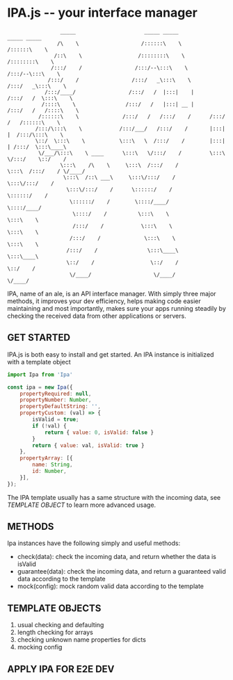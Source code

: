 # IPA.js -- your interface manager

```
                 _____                      _____ _____                 _____ _____                              
                /\    \                    /::::::\    \               /::::::\    \                
               /::\    \                  /::::::::\    \             /::::::::\    \              
              /:::/    /                 /:::/--\:::\    \           /:::/--\:::\    \              
             /:::/    /                 /:::/   _\:::\    \         /:::/   _\:::\    \                  
            /:::/____/                 /:::/   /  |:::|    |       /:::/   /  \:::\    \              
           /::::\    \                /:::/   /   |:::| __ |      /:::/   /   /::::\    \          
          /::::::\    \              /:::/   /   /:::/    /      /:::/   /   /::::::\    \            
         /:::/\:::\    \            /:::/___/   /:::/    /       |:::|   |  /:::/\:::\    \          
         \::/  \:::\    \           \:::\   \  /:::/    /        |:::|   | /:::/  \:::\____\             
          \/___/\:::\    \ ____      \:::\   \/:::/    /         \:::\   \/:::/    \::/    /        
                 \:::\    /\    \     \:::\  /:::/    /           \:::\  /:::/    / \/____/         
                  \:::\  /::\ ___\     \:::\/:::/    /             \:::\/:::/    /              
                   \:::\/:::/    /      \::::::/    /               \::::::/    /              
                    \::::::/    /        \::::/____/                 \::::/____/              
                     \::::/    /          \:::\    \                  \:::\    \              
                     /:::/    /            \:::\    \                  \:::\    \              
                    /:::/    /              \:::\    \                  \:::\    \              
                   /:::/    /                \:::\____\                  \:::\____\                  
                   \::/    /                  \::/    /                   \::/    /              
                    \/____/                    \/____/                     \/____/              

```

IPA, name of an ale, is an API interface manager. With simply three major methods, it improves your dev efficiency, helps making code easier maintaining and most importantly, makes sure your apps running steadily by checking the received data from other applications or servers.

## GET STARTED
IPA.js is both easy to install and get started.
An IPA instance is initialized with a template object

``` javascript
import Ipa from 'Ipa'

const ipa = new Ipa({
    propertyRequired: null,
    propertyNumber: Number,
    propertyDefaultString: '',
    propertyCustom: (val) => {
        isValid = true;
        if (!val) {
            return { value: 0, isValid: false }
        }
        return { value: val, isValid: true }
    },
    propertyArray: [{
        name: String,
        id: Number,
    }],
});
```

The IPA template usually has a same structure with the incoming data, see *TEMPLATE OBJECT* to learn more advanced usage.

## METHODS
Ipa instances have the following simply and useful methods:

- check(data): check the incoming data, and return whether the data is isValid
- guarantee(data): check the incoming data, and return a guaranteed valid data according to the template
- mock(config): mock random valid data according to the template


## TEMPLATE OBJECTS

1. usual checking and defaulting
2. length checking for arrays
3. checking unknown name properties for dicts
4. mocking config


## APPLY IPA FOR E2E DEV
